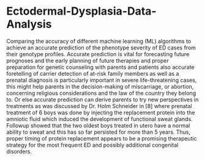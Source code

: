 # Ectodermal-Dysplasia-Data-Analysis
Comparing the accuracy of different machine learning (ML) algorithms to achieve an accurate prediction of the phenotype severity of ED cases from their genotype profiles. Accurate prediction is vital for forecasting future prognoses and the early planning of future therapies and proper preparation for genetic counseling with parents and patients also accurate foretelling of carrier detection of at-risk family members as well as a prenatal diagnosis is particularly important in severe life-threatening cases, this might help parents in the decision-making of miscarriage, or abortion, concerning religious considerations and the law of the country they belong to. Or else accurate prediction can derive parents to try new perspectives in treatments as was discussed by Dr. Holm Schneider in [8] where prenatal treatment of 6 boys was done by injecting the replacement protein into the amniotic fluid which induced the development of functional sweat glands. Followup showed that the two oldest boys treated in utero have a normal ability to sweat and this has so far persisted for more than 5 years. Thus, proper timing of protein replacement appears to be a promising therapeutic strategy for the most frequent ED and possibly additional congenital disorders.
